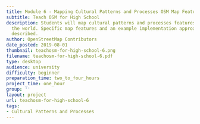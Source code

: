 ```yaml
---
title: Module 6 - Mapping Cultural Patterns and Processes OSM Map Features
subtitle: Teach OSM for High School
description: Students will map cultural patterns and processes features anywhere in
  the world. Specific map features and an example implementation approach will be
  described.
author: OpenStreetMap Contributors
date_posted: 2019-08-01
thumbnail: teachosm-for-high-school-6.png
filename: teachosm-for-high-school-6.pdf
type: desktop
audience: university
difficulty: beginner
preparation_time: two_to_four_hours
project_time: one_hour
group: ''
layout: project
url: teachosm-for-high-school-6
tags:
- Cultural Patterns and Processes
---
```


